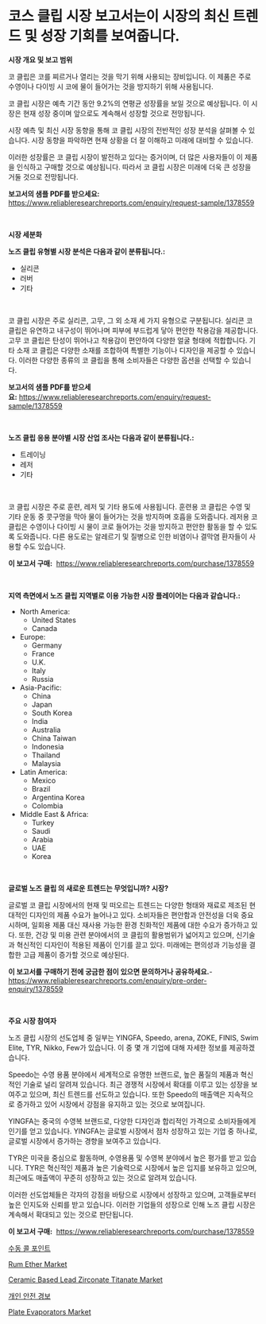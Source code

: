 <p><h1>코스 클립 시장 보고서는이 시장의 최신 트렌드 및 성장 기회를 보여줍니다.</h1></p><p><strong>시장 개요 및 보고 범위</strong></p>
<p><p>코 클립은 코를 찌르거나 열리는 것을 막기 위해 사용되는 장비입니다. 이 제품은 주로 수영이나 다이빙 시 코에 물이 들어가는 것을 방지하기 위해 사용됩니다. </p><p>코 클립 시장은 예측 기간 동안 9.2%의 연평균 성장률을 보일 것으로 예상됩니다. 이 시장은 현재 성장 중이며 앞으로도 계속해서 성장할 것으로 전망됩니다. </p><p>시장 예측 및 최신 시장 동향을 통해 코 클립 시장의 전반적인 성장 분석을 살펴볼 수 있습니다. 시장 동향을 파악하면 현재 상황을 더 잘 이해하고 미래에 대비할 수 있습니다. </p><p>이러한 성장률은 코 클립 시장이 발전하고 있다는 증거이며, 더 많은 사용자들이 이 제품을 인식하고 구매할 것으로 예상됩니다. 따라서 코 클립 시장은 미래에 더욱 큰 성장을 거둘 것으로 전망됩니다.</p></p>
<p><strong>보고서의 샘플 PDF를 받으세요:</strong> <a href="https://www.reliableresearchreports.com/enquiry/request-sample/1378559">https://www.reliableresearchreports.com/enquiry/request-sample/1378559</a></p>
<p>&nbsp;</p>
<p><strong>시장 세분화</strong></p>
<p><strong>노즈 클립 유형별 시장 분석은 다음과 같이 분류됩니다.:</strong></p>
<p><ul><li>실리콘</li><li>러버</li><li>기타</li></ul></p>
<p>&nbsp;</p>
<p><p>코 클립 시장은 주로 실리콘, 고무, 그 외 소재 세 가지 유형으로 구분됩니다. 실리콘 코 클립은 유연하고 내구성이 뛰어나며 피부에 부드럽게 닿아 편안한 착용감을 제공합니다. 고무 코 클립은 탄성이 뛰어나고 착용감이 편안하여 다양한 얼굴 형태에 적합합니다. 기타 소재 코 클립은 다양한 소재를 조합하여 특별한 기능이나 디자인을 제공할 수 있습니다. 이러한 다양한 종류의 코 클립을 통해 소비자들은 다양한 옵션을 선택할 수 있습니다.</p></p>
<p><strong>보고서의 샘플 PDF를 받으세요:</strong>&nbsp;<a href="https://www.reliableresearchreports.com/enquiry/request-sample/1378559">https://www.reliableresearchreports.com/enquiry/request-sample/1378559</a></p>
<p>&nbsp;</p>
<p><strong> 노즈 클립 응용 분야별 시장 산업 조사는 다음과 같이 분류됩니다.:</strong></p>
<p><ul><li>트레이닝</li><li>레저</li><li>기타</li></ul></p>
<p>&nbsp;</p>
<p><p>코 클립 시장은 주로 훈련, 레저 및 기타 용도에 사용됩니다. 훈련용 코 클립은 수영 및 기타 운동 중 콧구멍을 막아 물이 들어가는 것을 방지하며 호흡을 도와줍니다. 레저용 코 클립은 수영이나 다이빙 시 물이 코로 들어가는 것을 방지하고 편안한 활동을 할 수 있도록 도와줍니다. 다른 용도로는 알레르기 및 질병으로 인한 비염이나 결막염 환자들이 사용할 수도 있습니다.</p></p>
<p><strong>이 보고서 구매:</strong>&nbsp; <a href="https://www.reliableresearchreports.com/purchase/1378559">https://www.reliableresearchreports.com/purchase/1378559</a></p>
<p>&nbsp;</p>
<p><strong>지역 측면에서 노즈 클립 지역별로 이용 가능한 시장 플레이어는 다음과 같습니다.:</strong></p>
<p><ul>
    <li>
        North America:
        <ul>
            <li>United States</li>
            <li>Canada</li>
        </ul>
    </li>
    <li>
        Europe:
        <ul>
            <li>Germany</li>
            <li>France</li>
            <li>U.K.</li>
            <li>Italy</li>
            <li>Russia</li>
        </ul>
    </li>
    <li>
        Asia-Pacific:
        <ul>
            <li>China</li>
            <li>Japan</li>
            <li>South Korea</li>
            <li>India</li>
            <li>Australia</li>
            <li>China Taiwan</li>
            <li>Indonesia</li>
            <li>Thailand</li>
            <li>Malaysia</li>
        </ul>
    </li>
    <li>
        Latin America:
        <ul>
            <li>Mexico</li>
            <li>Brazil</li>
            <li>Argentina Korea</li>
            <li>Colombia</li>
        </ul>
    </li>
    <li>
        Middle East & Africa:
        <ul>
            <li>Turkey</li>
            <li>Saudi</li>
            <li>Arabia</li>
            <li>UAE</li>
            <li>Korea</li>
        </ul>
    </li>
    </ul></p>
<p>&nbsp;</p>
<p><strong>글로벌 노즈 클립 의 새로운 트렌드는 무엇입니까? 시장?</strong></p>
<p><p>글로벌 코 클립 시장에서의 현재 및 떠오르는 트렌드는 다양한 형태와 재료로 제조된 현대적인 디자인의 제품 수요가 늘어나고 있다. 소비자들은 편안함과 안전성을 더욱 중요시하며, 일회용 제품 대신 재사용 가능한 환경 친화적인 제품에 대한 수요가 증가하고 있다. 또한, 건강 및 미용 관련 분야에서의 코 클립의 활용범위가 넓어지고 있으며, 신기술과 혁신적인 디자인이 적용된 제품이 인기를 끌고 있다. 미래에는 편의성과 기능성을 결합한 고급 제품이 증가할 것으로 예상된다.</p></p>
<p><strong>이 보고서를 구매하기 전에 궁금한 점이 있으면 문의하거나 공유하세요.</strong>- <a href="https://www.reliableresearchreports.com/enquiry/pre-order-enquiry/1378559">https://www.reliableresearchreports.com/enquiry/pre-order-enquiry/1378559</a></p>
<p>&nbsp;</p>
<p><strong>주요 시장 참여자</strong></p>
<p><p>노즈 클립 시장의 선도업체 중 일부는 YINGFA, Speedo, arena, ZOKE, FINIS, Swim Elite, TYR, Nikko, Few가 있습니다. 이 중 몇 개 기업에 대해 자세한 정보를 제공하겠습니다.</p><p>Speedo는 수영 용품 분야에서 세계적으로 유명한 브랜드로, 높은 품질의 제품과 혁신적인 기술로 널리 알려져 있습니다. 최근 경쟁적 시장에서 확대를 이루고 있는 성장을 보여주고 있으며, 최신 트렌드를 선도하고 있습니다. 또한 Speedo의 매출액은 지속적으로 증가하고 있어 시장에서 강점을 유지하고 있는 것으로 보여집니다.</p><p>YINGFA는 중국의 수영복 브랜드로, 다양한 디자인과 합리적인 가격으로 소비자들에게 인기를 얻고 있습니다. YINGFA는 글로벌 시장에서 점차 성장하고 있는 기업 중 하나로, 글로벌 시장에서 증가하는 경향을 보여주고 있습니다.</p><p>TYR은 미국을 중심으로 활동하며, 수영용품 및 수영복 분야에서 높은 평가를 받고 있습니다. TYR은 혁신적인 제품과 높은 기술력으로 시장에서 높은 입지를 보유하고 있으며, 최근에도 매출액이 꾸준히 성장하고 있는 것으로 알려져 있습니다.</p><p>이러한 선도업체들은 각자의 강점을 바탕으로 시장에서 성장하고 있으며, 고객들로부터 높은 인지도와 신뢰를 받고 있습니다. 이러한 기업들의 성장으로 인해 노즈 클립 시장은 계속해서 확대되고 있는 것으로 판단됩니다.</p></p>
<p><strong>이 보고서 구매:</strong>&nbsp;&nbsp;<a href="https://www.reliableresearchreports.com/purchase/1378559">https://www.reliableresearchreports.com/purchase/1378559</a></p>
<p><p><a href="https://github.com/xvz497517413/Market-Research-Report-List-1/blob/main/8036868614.md">수동 콜 포인트</a></p><p><a href="https://view.publitas.com/reportprime-1/rum-ether-market-insights-market-players-and-forecast-till-2031/">Rum Ether Market</a></p><p><a href="https://github.com/BryceTownsendr/Market-Research-Report-List-4/blob/main/ceramic-based-lead-zirconate-titanate-market.md">Ceramic Based Lead Zirconate Titanate Market</a></p><p><a href="https://github.com/vskv4779xr1/Market-Research-Report-List-1/blob/main/5759258615.md">개인 안전 경보</a></p><p><a href="https://issuu.com/reportprime-2/docs/plate-evaporators-market-size-2030.pptx">Plate Evaporators Market</a></p></p>
